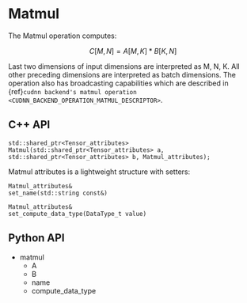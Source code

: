 # Matmul

The Matmul operation computes:

$$ C[M, N] = A[M, K] * B[K, N] $$

Last two dimensions of input dimensions are interpreted as M, N, K. All other preceding dimensions are interpreted as batch dimensions. The operation also has broadcasting capabilities which are described in {ref}`cudnn backend's matmul operation <CUDNN_BACKEND_OPERATION_MATMUL_DESCRIPTOR>`.

## C++ API

```
std::shared_ptr<Tensor_attributes>
Matmul(std::shared_ptr<Tensor_attributes> a, std::shared_ptr<Tensor_attributes> b, Matmul_attributes);
```

Matmul attributes is a lightweight structure with setters:  
```
Matmul_attributes&
set_name(std::string const&)

Matmul_attributes&
set_compute_data_type(DataType_t value)
```
## Python API

- matmul
    - A
    - B
    - name
    - compute_data_type
